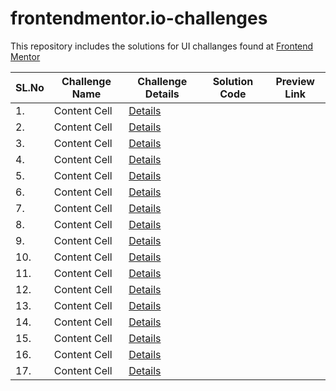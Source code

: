 # frontendmentor.io-challenges

This repository includes the solutions for UI challanges found at [Frontend Mentor](https://www.frontendmentor.io/dashboard) 

| SL.No | Challenge Name                    | Challenge Details                     | Solution Code                         | Preview Link
| ----- | --------------------------------- | ------------------------------------- | ------------------------------------- | ----------------------------------- | 
| 1.    | Content Cell                      | [Details](https://www.google.com)     |
| 2.    | Content Cell                      | [Details](https://www.google.com)     |
| 3.    | Content Cell                      | [Details](https://www.google.com)     |
| 4.    | Content Cell                      | [Details](https://www.google.com)     |
| 5.    | Content Cell                      | [Details](https://www.google.com)     |
| 6.    | Content Cell                      | [Details](https://www.google.com)     |
| 7.    | Content Cell                      | [Details](https://www.google.com)     |
| 8.    | Content Cell                      | [Details](https://www.google.com)     |
| 9.    | Content Cell                      | [Details](https://www.google.com)     |
| 10.   | Content Cell                      | [Details](https://www.google.com)     |
| 11.   | Content Cell                      | [Details](https://www.google.com)     |
| 12.   | Content Cell                      | [Details](https://www.google.com)     |
| 13.   | Content Cell                      | [Details](https://www.google.com)     |
| 14.   | Content Cell                      | [Details](https://www.google.com)     |
| 15.   | Content Cell                      | [Details](https://www.google.com)     |
| 16.   | Content Cell                      | [Details](https://www.google.com)     |
| 17.   | Content Cell                      | [Details](https://www.google.com)     |

